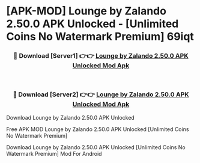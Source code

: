 # [APK-MOD] Lounge by Zalando 2.50.0 APK Unlocked - [Unlimited Coins No Watermark Premium] 69iqt



<div align="center">
<h3>🔴 Download [Server1] 👉👉 <a href="https://momento.my/?title=Lounge_by_Zalando_2.50.0_APK_Unlocked">Lounge by Zalando 2.50.0 APK Unlocked Mod Apk</a></h3><br>

<h3>🔴 Download [Server2] 👉👉 <a href="https://momento.my/?title=Lounge_by_Zalando_2.50.0_APK_Unlocked">Lounge by Zalando 2.50.0 APK Unlocked Mod Apk</a></h3>
</div>



Download Lounge by Zalando 2.50.0 APK Unlocked 

Free APK MOD Lounge by Zalando 2.50.0 APK Unlocked [Unlimited Coins No Watermark Premium]

Download Lounge by Zalando 2.50.0 APK Unlocked [Unlimited Coins No Watermark Premium] Mod For Android
